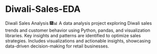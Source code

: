 # Diwali-Sales-EDA
Diwali Sales Analysis 🎆📊 A data analysis project exploring Diwali sales trends and customer behavior using Python, pandas, and visualization libraries. Key insights and patterns are identified to optimize sales strategies. Includes visualizations and actionable insights, showcasing data-driven decision-making for retail businesses.
